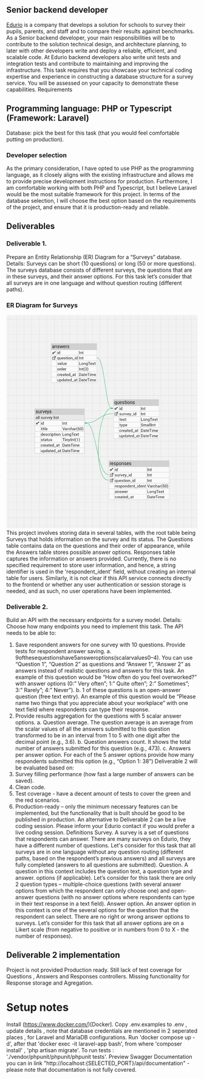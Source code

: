 ## Senior backend developer
[Edurio](https://edurio.lv/) is a company that develops a solution for schools to survey their pupils, parents, and staff and to compare their results against benchmarks. As a Senior backend developer, your main responsibilities will be to contribute to the solution technical design, and architecture planning, to later with other developers write and deploy a reliable, efficient, and scalable code. At Edurio backend developers also write unit tests and integration tests and contribute to maintaining and improving the infrastructure. This task requires that you showcase your technical coding expertise and experience in constructing a database structure for a survey service. You will be assessed on your capacity to demonstrate these capabilities.
Requirements


## Programming language: PHP or Typescript (Framework: Laravel)
Database: pick the best for this task (that you would feel comfortable putting on production).

### Developer selection
As the primary consideration, I have opted to use PHP as the programming language, as it closely aligns with the existing infrastructure and allows me to provide precise development instructions for production. Furthermore, I am comfortable working with both PHP and Typescript, but I believe Laravel would be the most suitable framework for this project. In terms of the database selection, I will choose the best option based on the requirements of the project, and ensure that it is production-ready and reliable.

## Deliverables

### Deliverable 1. 

Prepare an Entity Relationship (ER) Diagram for a “Surveys” database.
Details: Surveys can be short (10 questions) or long (50 or more questions). The surveys database consists of different surveys, the questions that are in these surveys, and their answer options. For this task let’s consider that all surveys are in one language and without question routing (different paths).

### ER Diagram for Surveys
![image](docs/er.jpeg)
This project involves storing data in several tables, with the root table being Surveys that holds information on the survey and its status. The Questions table contains data on the questions and their order of appearance, while the Answers table stores possible answer options. Responses table captures the information or answers provided. Currently, there is no specified requirement to store user information, and hence, a string identifier is used in the 'respondent_ident' field, without creating an internal table for users. Similarly, it is not clear if this API service connects directly to the frontend or whether any user authentication or session storage is needed, and as such, no user operations have been implemented.

### Deliverable 2.
Build an API with the necessary endpoints for a survey model. Details: Choose how many endpoints you need to implement this task. The API needs to be able to:
1) Save respondent answers for one survey with 10 questions. Provide tests for respondent answer saving.
a. 9ofthesequestionshave5answeroptions(scalarvalues0–4).
You can use “Question 1”, “Question 2” as questions and “Answer 1”, “Answer 2” as answers instead of realistic questions and answers for this task. An example of this question would be “How often do you feel overworked?” with answer options (0:” Very often”; 1:” Quite often”; 2:” Sometimes”; 3:” Rarely”;
4:” Never”).
b. 1 of these questions is an open-answer question (free text entry).
An example of this question would be “Please name two things that you appreciate about your workplace” with one text field where respondents can type their response.
2) Provide results aggregation for the questions with 5 scalar answer options.
a. Question average.
The question average is an average from the scalar values of all the answers submitted to this question transformed to be in an interval from 1 to 5 with one digit after the decimal point (e.g., 3.6).
b. Question answers count.
It shows the total number of answers submitted for this question (e.g., 473).
c. Answers per answer option.
For each of the 5 answer options provide how many respondents submitted this option (e.g., “Option 1: 38”)
Deliverable 2 will be evaluated based on:
1) Survey filling performance (how fast a large number of answers can be saved).
2) Clean code.
3) Test coverage - have a decent amount of tests to cover the green and the red
scenarios.
4) Production-ready – only the minimum necessary features can be implemented,
but the functionality that is built should be good to be published in production.
An alternative to Deliverable 2 can be a live coding session. Please inform your Edurio contact if you would prefer a live coding session.
Definitions
Survey. A survey is a set of questions that respondents can answer. There are many surveys on Edurio, they have a different number of questions. Let's consider for this task that all surveys are in one language without any question routing (different paths, based on the respondent’s previous answers) and all surveys are fully completed (answers to all questions are submitted).
Question. A question in this context includes the question text, a question type and answer. options (if applicable). Let’s consider for this task there are only 2 question types – multiple-choice questions (with several answer options from which the respondent can only choose one) and open-answer questions (with no answer options where respondents can type in their text response in a text field).
Answer option. An answer option in this context is one of the several options for the question that the respondent can select. There are no right or wrong answer options to surveys. Let’s consider for this task that all answer options are on a Likert scale (from negative to positive or in numbers from 0 to X - the number of responses).

## Deliverable 2 implementation
Project is not provided Production ready. Still lack of test coverage for Questions , Answers and Responses controllers. Missing functionality for Response storage and Agregation. 

# Setup notes
Install (https://www.docker.com/)[Docker]. Copy .env.examples to .env , update details , note that database credentials are mentioned in 2 seperated places , for Laravel and MariaDB configurations. Run 'docker compose up -d', after that 'docker exec -it laravel-app bash', from where 'composer install' , 'php artisan migrate'. To run tests : './vendor/phpunit/phpunit/phpunit tests'. Preview Swagger Documentation you can in link "http://localhost:{SELECTED_PORT}/api/documentation" - please note that documentation is not fully covered.